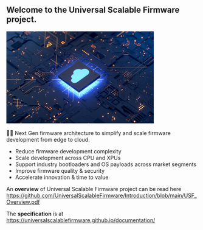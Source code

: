 ## Welcome to the Universal Scalable Firmware project.

![alt text](https://github.com/UniversalScalableFirmware/.github/blob/main/profile/usf.png)


🙋‍♀️ Next Gen firmware architecture to simplify and scale firmware development from edge to cloud.

* Reduce firmware development complexity
* Scale development across CPU and XPUs
* Support industry bootloaders and OS payloads across market segments
* Improve firmware quality & security
* Accelerate innovation & time to value

An **overview** of Universal Scalable Firmware project can be read here https://github.com/UniversalScalableFirmware/Introduction/blob/main/USF_Overview.pdf


The **specification** is at https://universalscalablefirmware.github.io/documentation/


<!--

**Here are some ideas to get you started:**

🙋‍♀️ A short introduction - what is your organization all about?
🌈 Contribution guidelines - how can the community get involved?
👩‍💻 Useful resources - where can the community find your docs? Is there anything else the community should know?
🍿 Fun facts - what does your team eat for breakfast?
🧙 Remember, you can do mighty things with the power of [Markdown](https://guides.github.com/features/mastering-markdown/)
-->
